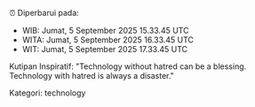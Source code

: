 ⏰ Diperbarui pada:
- WIB: Jumat, 5 September 2025 15.33.45 UTC
- WITA: Jumat, 5 September 2025 16.33.45 UTC
- WIT: Jumat, 5 September 2025 17.33.45 UTC

Kutipan Inspiratif:
"Technology without hatred can be a blessing. Technology with hatred is always a disaster."


Kategori: technology


